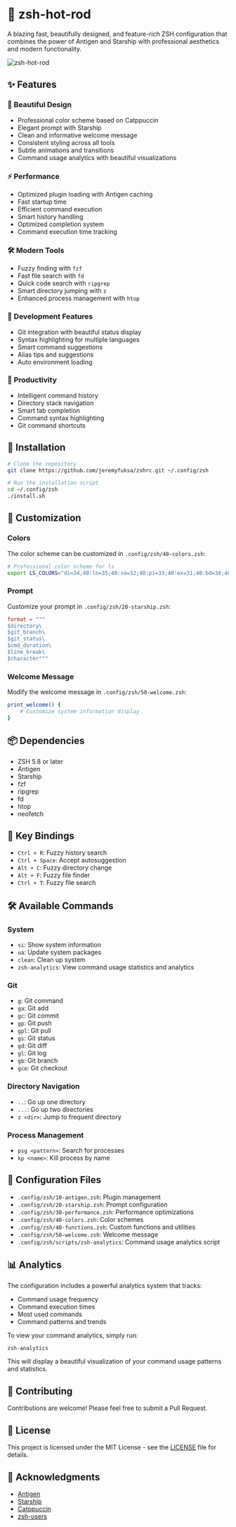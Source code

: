 # 🚀 zsh-hot-rod

A blazing fast, beautifully designed, and feature-rich ZSH configuration that combines the power of Antigen and Starship with professional aesthetics and modern functionality.

![zsh-hot-rod](https://i.imgur.com/example.png)

## ✨ Features

### 🎨 Beautiful Design
- Professional color scheme based on Catppuccin
- Elegant prompt with Starship
- Clean and informative welcome message
- Consistent styling across all tools
- Subtle animations and transitions
- Command usage analytics with beautiful visualizations

### ⚡ Performance
- Optimized plugin loading with Antigen caching
- Fast startup time
- Efficient command execution
- Smart history handling
- Optimized completion system
- Command execution time tracking

### 🛠️ Modern Tools
- Fuzzy finding with `fzf`
- Fast file search with `fd`
- Quick code search with `ripgrep`
- Smart directory jumping with `z`
- Enhanced process management with `htop`

### 🔧 Development Features
- Git integration with beautiful status display
- Syntax highlighting for multiple languages
- Smart command suggestions
- Alias tips and suggestions
- Auto environment loading

### 🎯 Productivity
- Intelligent command history
- Directory stack navigation
- Smart tab completion
- Command syntax highlighting
- Git command shortcuts

## 🚀 Installation

```bash
# Clone the repository
git clone https://github.com/jeremyfuksa/zshrc.git ~/.config/zsh

# Run the installation script
cd ~/.config/zsh
./install.sh
```

## 🎨 Customization

### Colors
The color scheme can be customized in `.config/zsh/40-colors.zsh`:
```zsh
# Professional color scheme for ls
export LS_COLORS="di=34;40:ln=35;40:so=32;40:pi=33;40:ex=31;40:bd=34;46:cd=34;43:su=30;41:sg=30;46:tw=30;42:ow=30;43"
```

### Prompt
Customize your prompt in `.config/zsh/20-starship.zsh`:
```toml
format = """
$directory\
$git_branch\
$git_status\
$cmd_duration\
$line_break\
$character"""
```

### Welcome Message
Modify the welcome message in `.config/zsh/50-welcome.zsh`:
```zsh
print_welcome() {
    # Customize system information display
}
```

## 📦 Dependencies

- ZSH 5.8 or later
- Antigen
- Starship
- fzf
- ripgrep
- fd
- htop
- neofetch

## 🎯 Key Bindings

- `Ctrl + R`: Fuzzy history search
- `Ctrl + Space`: Accept autosuggestion
- `Alt + C`: Fuzzy directory change
- `Alt + F`: Fuzzy file finder
- `Ctrl + T`: Fuzzy file search

## 🛠️ Available Commands

### System
- `si`: Show system information
- `ua`: Update system packages
- `clean`: Clean up system
- `zsh-analytics`: View command usage statistics and analytics

### Git
- `g`: Git command
- `ga`: Git add
- `gc`: Git commit
- `gp`: Git push
- `gpl`: Git pull
- `gs`: Git status
- `gd`: Git diff
- `gl`: Git log
- `gb`: Git branch
- `gco`: Git checkout

### Directory Navigation
- `..`: Go up one directory
- `...`: Go up two directories
- `z <dir>`: Jump to frequent directory

### Process Management
- `psg <pattern>`: Search for processes
- `kp <name>`: Kill process by name

## 🔧 Configuration Files

- `.config/zsh/10-antigen.zsh`: Plugin management
- `.config/zsh/20-starship.zsh`: Prompt configuration
- `.config/zsh/30-performance.zsh`: Performance optimizations
- `.config/zsh/40-colors.zsh`: Color schemes
- `.config/zsh/40-functions.zsh`: Custom functions and utilities
- `.config/zsh/50-welcome.zsh`: Welcome message
- `.config/zsh/scripts/zsh-analytics`: Command usage analytics script

## 📊 Analytics

The configuration includes a powerful analytics system that tracks:
- Command usage frequency
- Command execution times
- Most used commands
- Command patterns and trends

To view your command analytics, simply run:
```bash
zsh-analytics
```

This will display a beautiful visualization of your command usage patterns and statistics.

## 🤝 Contributing

Contributions are welcome! Please feel free to submit a Pull Request.

## 📝 License

This project is licensed under the MIT License - see the [LICENSE](LICENSE) file for details.

## 🙏 Acknowledgments

- [Antigen](https://github.com/zsh-users/antigen)
- [Starship](https://starship.rs)
- [Catppuccin](https://github.com/catppuccin/catppuccin)
- [zsh-users](https://github.com/zsh-users) 
